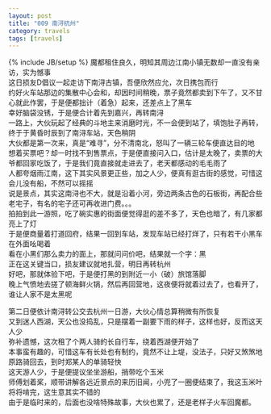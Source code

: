 ```yaml
---
layout: post
title: "009 南浔杭州"
category: travels 
tags: [travels]
---
```

{% include JB/setup %}
魔都租住良久，明知其周边江南小镇无数却一直没有亲访，实为憾事  
这日损友D倡议一起走访下南浔古镇，吾便欣然应允，次日携包而行  
约好火车站那边的集散中心会和，却因时间稍晚，票子竟然都卖到下午了，又不甘心就此作罢，于是便都拙计（着急）起来，还差点上了黑车  
幸好脑袋没锈，于是便合计着先到嘉兴，再转南浔  
一路上，大伙玩起了经典的斗地主来消磨时光，不一会便到站了，填饱肚子再转，终于于黄昏时辰到了南浔车站，天色稍阴  
大伙都是第一次来，真是“难寻”，分不清南北，怒叫了一辆三轮车便直达目的地  
想着买票吧？却一时找不到售票点，于是便直接问入口，估计是太晚了，卖票的大爷都回家吃饭了，于是我们竟直接就走进去了，老天都感动的毛毛雨了  
人都夸烟雨江南，这下其实风景更正些，加之人少，便真有逛古街的感觉，可惜这会儿没有船，不然可以摇摇  
说是景点，其实这南浔也不大，就是沿着小河，旁边两条古色的石板街，再配合些老宅子，有名的宅子还可再收进门费。。。  
拍拍到此一游照，吃了碗实惠的街面便觉得逛的差不多了，天色也暗了，有几家都亮上了灯  
于是便商量着打道回府，结果一回到车站，发现车站已经打烊了，只有若干小黑车在外面吆喝着  
看在小黑们那么卖力的面上，那就问问价吧，结果就一个字：黑  
正在这关键当口，损友建议就地扎营，明日再转杭州  
好吧，那就体验下吧，于是便打黑的到附近一小（破）旅馆落脚  
晚上气愤地去搓了顿海鲜火锅，然后再回营地，这夜便将就着过去了，也看开了，谁让人家不是太黑呢  

第二日便依计南浔转公交去杭州一日游，大伙心情总算稍微有所恢复    
又到迷人西湖，天公也没捣乱，只是摆着一副要下雨的样子，这样也好，反而这天人少  
弥补遗憾，这次租了个两人骑的长自行车，绕着西湖便开始了  
本事蛮有趣的，可惜这车有长处也有制约，竟然不让上堤，没法子，只好又煞煞地原路骑回去，到时郑某人的单骑轻快  
这天游人少，于是便提议坐坐游船，捎带吃个玉米  
师傅划着桨，顺带讲解各远近景点的来历旧闻，小兜了一圈便结束了，我这玉米叶将将啃完，这生意其实不错的  
由于是临时来的，后面也没啥特殊故事，大伙也累了，还是老样子火车回魔都。

